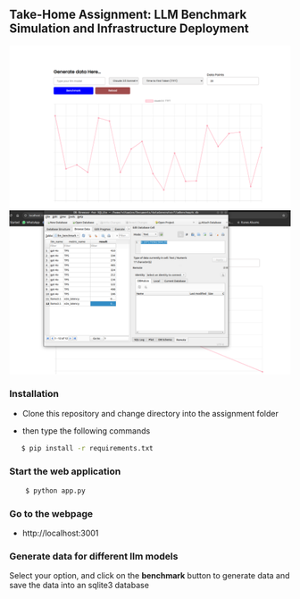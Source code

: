 ## Take-Home Assignment: LLM Benchmark Simulation and Infrastructure Deployment

<img src="./ReadmeImages/dataGenerated.png">

<img src="./ReadmeImages/database.png">

### Installation 
- Clone this repository and change directory into the assignment folder 

- then type the following commands 

```bash
   $ pip install -r requirements.txt

```


### Start the web application 

```bash
    $ python app.py
```

### Go to the webpage 
- http://localhost:3001

### Generate data for different llm models 
<p> Select your option, and click on the <b>benchmark</b> button to generate data and save the data into an sqlite3 database </p>